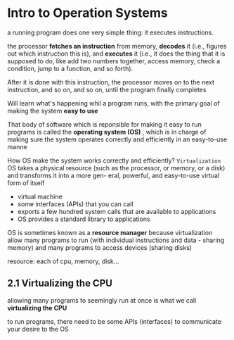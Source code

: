 # Intro to Operation Systems
a running program does one very simple thing: it executes instructions.

the processor **fetches an instruction** from memory, **decodes** it (i.e., figures out which instruction this is), and **executes** it (i.e., it does the thing that it is supposed to do, like add two numbers together, access memory, check a condition, jump to a function, and so forth).

After it is done with this instruction, the processor moves on to the next instruction, and so on, and so on, until the program finally completes

Will learn what's happening whil a program runs, with the primary goal of making the system **easy to use**

That body of software which is reponsible for making it easy to run programs is called the **operating system (OS)**
, which is in charge of making sure the system operates correctly and efficiently in an easy-to-use manne

How OS make the system works correctly and efficiently?
`Virtualization`
OS takes a physical resource (such as the processor, or memory, or a disk) and transforms it into a more gen- eral, powerful, and easy-to-use virtual form of itself

- virtual machine
- some interfaces (APIs) that you can call
- exports a few hundred system calls that are available to applications
- OS provides a standard library to applications

OS is sometimes known as a **resource manager** because virtualization allow many programs to run (with individual instructions and data - sharing memory) and many programs to access devices (sharing disks)

resource: each of cpu, memory, disk...

## 2.1 Virtualizing the CPU
allowing many programs to seemingly run at once is what we call **virtualizing the CPU**

to run programs, there need to be some APIs (interfaces) to communicate your desire to the OS